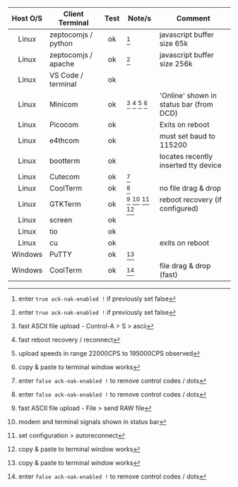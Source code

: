 
|  Host O/S  |  Client Terminal     | Test | Note/s              | Comment                                 |
|:----------:|----------------------|:----:|---------------------|-----------------------------------------|
| Linux      | zeptocomjs / python  |  ok  | [^9]                | javascript buffer size 65k              |
| Linux      | zeptocomjs / apache  |  ok  | [^9]                | javascript buffer size 256k             |
| Linux      | VS Code / terminal   |  ok  |                     |                                         |
| Linux      | Minicom              |  ok  | [^1] [^2] [^3] [^8] | 'Online' shown in status bar (from DCD) |
| Linux      | Picocom              |  ok  |                     | Exits on reboot                         |
| Linux      | e4thcom              |  ok  |                     | must set baud to 115200                 |
| Linux      | bootterm             |  ok  |                     | locates recently inserted tty device    |
| Linux      | Cutecom              |  ok  | [^4]                |                                         |
| Linux      | CoolTerm             |  ok  | [^4]                | no file drag & drop                     | 
| Linux      | GTKTerm              |  ok  | [^5] [^6] [^7] [^8] | reboot recovery (if configured)         | 
| Linux      | screen               |  ok  |                     |                                         |
| Linux      | tio                  |  ok  |                     |                                         |                      
| Linux      | cu                   |  ok  |                     | exits on reboot                         |
| Windows    | PuTTY                |  ok  | [^8]                |                                         |
| Windows    | CoolTerm             |  ok  | [^4]                | file drag & drop (fast)                 |  


[^1]: fast ASCII file upload - Control-A > S > ascii
[^2]: fast reboot recovery / reconnect
[^3]: upload speeds in range 22000CPS to 195000CPS observed
[^4]: enter `false ack-nak-enabled !` to remove control codes / dots
[^5]: fast ASCII file upload - File > send RAW file
[^6]: modem and terminal signals shown in status bar
[^7]: set configuration > autoreconnect
[^8]: copy & paste to terminal window works
[^9]: enter `true ack-nak-enabled !` if previously set false

